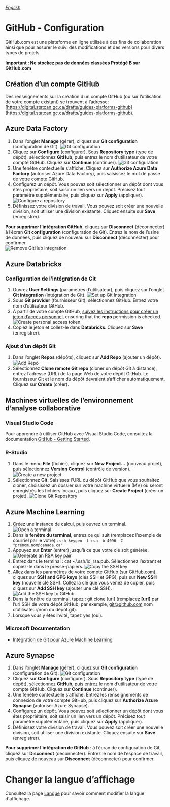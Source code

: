 _[English](../../en/GitHubConfiguration)_

# GitHub - Configuration

GitHub.com est une plateforme en ligne utilisée à des fins de collaboration ainsi que pour assurer le suivi des modifications et des versions pour divers types de projets

**Important : Ne stockez pas de données classées Protégé B sur GitHub.com**

## Création d’un compte GitHub

Des renseignements sur la création d’un compte GitHub (ou sur l’utilisation de votre compte existant) se trouvent à l’adresse: [https://digital.statcan.gc.ca/drafts/guides-platforms-github](https://digital.statcan.gc.ca/drafts/guides-platforms-github).

## Azure Data Factory

1. Dans l’onglet **Manage** (gérer), cliquez sur **Git configuration** (configuration de Git).
![Git configuration](images/GitHub_ADF_1.png)
2. Cliquez sur **Configure** (configurer). Sous **Repository type** (type de dépôt), sélectionnez **GitHub**, puis entrez le nom d’utilisateur de votre compte GitHub. Cliquez sur **Continue** (continuer). 
![Git configuration](images/GitHub_ADF_2.png)
3. Une fenêtre contextuelle s’affiche. Cliquez sur **Authorize Azure Data Factory** (autoriser Azure Data Factory), puis saisissez le mot de passe de votre compte GitHub.
4. Configurez un dépôt. Vous pouvez soit sélectionner un dépôt dont vous êtes propriétaire, soit saisir un lien vers un dépôt. Précisez tout paramètre supplémentaire, puis cliquez sur **Apply** (appliquer). 
![Configure a repository](images/GitHub_ADF_3.png)
5. Définissez votre division de travail. Vous pouvez soit créer une nouvelle division, soit utiliser une division existante. Cliquez ensuite sur **Save** (enregistrer).

**Pour supprimer l’intégration GitHub**, cliquez sur **Disconnect** (déconnecter) à l’écran **Git configuration** (configuration de Git). Entrez le nom de l’usine de données, puis cliquez de nouveau sur **Disconnect** (déconnecter) pour confirmer.  
![Remove GitHub integration](images/GitHub_ADF_4.png)

## Azure Databricks

### Configuration de l’intégration de Git
 
1. Ouvrez **User Settings** (paramètres d’utilisateur), puis cliquez sur l’onglet **Git integration** (intégration de Git). 
![Set up Git Integration](images/GitHub_Databricks_2.png)
2. Sous **Git provider** (fournisseur Git), sélectionnez GitHub. Entrez votre nom d’utilisateur GitHub.
3. À partir de votre compte GitHub, [suivez les instructions pour créer un jeton d’accès personnel](https://docs.github.com/en/github/authenticating-to-github/keeping-your-account-and-data-secure/creating-a-personal-access-token), ensuring that the **repo** permission is checked.
![Create personal access token](images/GitHub_Databricks_3.png)
4. Copiez le jeton et collez-le dans **Databricks**. Cliquez sur **Save** (enregistrer).

### Ajout d’un dépôt Git

1. Dans l’onglet **Repos** (dépôts), cliquez sur **Add Repo** (ajouter un dépôt). 
![Add Repo](images/GitHub_Databricks_1.png)
2. Sélectionnez **Clone remote Git repo** (cloner un dépôt Git à distance), entrez l’adresse (URL) de la page Web de votre dépôt GitHub. Le fournisseur Git et le nom du dépôt devraient s’afficher automatiquement. Cliquez sur **Create** (créer).

## Machines virtuelles de l’environnement d’analyse collaborative

### Visual Studio Code

Pour apprendre à utiliser GitHub avec Visual Studio Code, consultez la documentation  [GitHub - Getting Started](/GitHubGettingStarted).

### R-Studio

1. Dans le menu **File** (fichier), cliquez sur **New Project...** (nouveau projet), puis sélectionnez **Version Control** (contrôle de version). 
![Create a new project](images/GitHub_VM_6.png)
2. Sélectionnez **Git**. Saisissez l’URL du dépôt GitHub que vous souhaitez cloner, choisissez un dossier sur votre machine virtuelle (MV) où seront enregistrés les fichiers locaux, puis cliquez sur **Create Project** (créer un projet). 
![Clone Git Repository](images/GitHub_VM_7.png)

## Azure Machine Learning

1. Créez une instance de calcul, puis ouvrez un terminal. 
![Open a terminal](images/GitHub_ML_1.png)
2. Dans la **fenêtre du terminal**, entrez ce qui suit (remplacez l’exemple de courriel par le vôtre) : `ssh-keygen -t rsa -b 4096 -C "prénom.nom@canada.ca"`
3. Appuyez sur **Enter** (entrer) jusqu’à ce que votre clé soit générée. 
![Generate an RSA key pair](images/GitHub_ML_2.png)
4. Entrez dans le terminal : cat ~/.ssh/id_rsa.pub. Sélectionnez l’extrant et copiez-le dans le presse-papiers. 
![Copy the SSH key](images/GitHub_ML_3.png)
5. Allez dans les paramètres de votre compte GitHub (sur GitHub.com), cliquez sur **SSH and GPG keys** (clés SSH et GPG), puis sur **New SSH key** (nouvelle clé SSH). Collez la clé que vous venez de copier, puis cliquez sur **Add SSH key** (ajouter une clé SSH). 
![Add the SSH key to GitHub](images/GitHub_ML_4.png)
6. Dans la fenêtre du terminal, tapez : git clone [url] (remplacez **[url]** par l’url SSH de votre dépôt GitHub, par exemple, git@github.com:nom d’utilisateur/nom du dépôt.git).
7. Lorsque vous y êtes invité, tapez yes (oui).

### Microsoft Documentation
- [Intégration de Git pour Azure Machine Learning](https://docs.microsoft.com/fr-ca/azure/machine-learning/concept-train-model-git-integration)


## Azure Synapse

1. Dans l’onglet **Manage** (gérer), cliquez sur **Git configuration** (configuration de Git). 
![Git configuration](images/GitHub_Synapse_1.png)
2.	Cliquez sur **Configure** (configurer). Sous **Repository type** (type de dépôt), sélectionnez **GitHub**, puis entrez le nom d’utilisateur de votre compte GitHub. Cliquez sur **Continue** (continuer).
3.	Une fenêtre contextuelle s’affiche. Entrez les renseignements de connexion de votre compte GitHub, puis cliquez sur **Authorize Azure Synapse** (autoriser Azure Synapse).
4.	Configurez un dépôt. Vous pouvez soit sélectionner un dépôt dont vous êtes propriétaire, soit saisir un lien vers un dépôt. Précisez tout paramètre supplémentaire, puis cliquez sur **Apply** (appliquer).
5.	Définissez votre division de travail. Vous pouvez soit créer une nouvelle division, soit utiliser une division existante. Cliquez ensuite sur **Save** (enregistrer).

**Pour supprimer l’intégration de GitHub** : à l’écran de configuration de Git, cliquez sur **Disconnect** (déconnecter). Entrez le nom de l’espace de travail, puis cliquez de nouveau sur **Disconnect** (déconnecter) pour confirmer.

# Changer la langue d’affichage
Consultez la page [Langue](Langue.md) pour savoir comment modifier la langue d'affichage.
